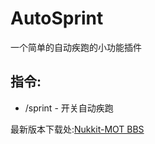 # AutoSprint

一个简单的自动疾跑的小功能插件

## 指令:

- /sprint - 开关自动疾跑

最新版本下载处:[Nukkit-MOT BBS](https://bbs.nukkit-mot.com)
